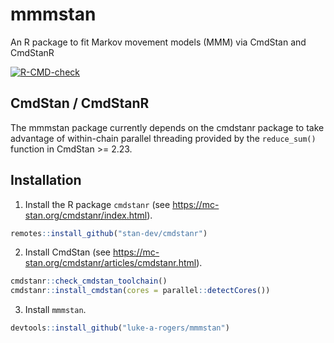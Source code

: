 # mmmstan
An R package to fit Markov movement models (MMM) via CmdStan and CmdStanR

<!-- badges: start -->
[![R-CMD-check](https://github.com/luke-a-rogers/mmmstan/actions/workflows/R-CMD-check.yaml/badge.svg)](https://github.com/luke-a-rogers/mmmstan/actions/workflows/R-CMD-check.yaml)
<!-- badges: end -->

## CmdStan / CmdStanR

The mmmstan package currently depends on the cmdstanr package to take advantage
of within-chain parallel threading provided by the `reduce_sum()` function in
CmdStan >= 2.23.

## Installation

1. Install the R package `cmdstanr` (see <https://mc-stan.org/cmdstanr/index.html>).

``` r
remotes::install_github("stan-dev/cmdstanr")
```

2. Install CmdStan (see <https://mc-stan.org/cmdstanr/articles/cmdstanr.html>).

``` r
cmdstanr::check_cmdstan_toolchain()
cmdstanr::install_cmdstan(cores = parallel::detectCores())
```

3. Install `mmmstan`.

``` r
devtools::install_github("luke-a-rogers/mmmstan")
```
